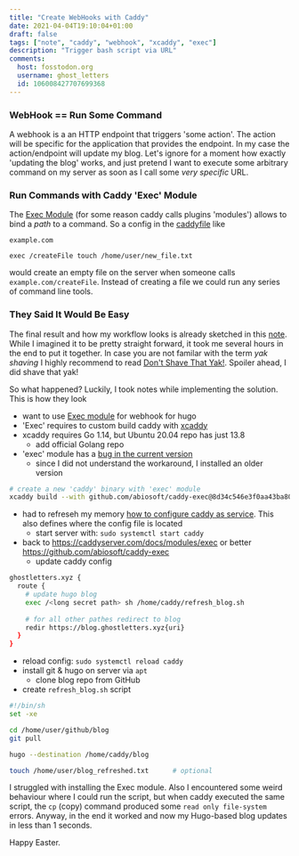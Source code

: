 ```yaml
---
title: "Create WebHooks with Caddy"
date: 2021-04-04T19:10:04+01:00
draft: false
tags: ["note", "caddy", "webhook", "xcaddy", "exec"]
description: "Trigger bash script via URL"
comments:
  host: fosstodon.org
  username: ghost_letters
  id: 106008427707699368
---
```


### WebHook == Run Some Command

A webhook is a an HTTP endpoint that triggers 'some action'. The action will be specific for the application that provides the endpoint. In my case the action/endpoint will update my blog. Let's ignore for a moment how exactly 'updating the blog' works, and just pretend I want to execute some arbitrary command on my server as soon as I call some *very specific* URL.

### Run Commands with Caddy 'Exec' Module

The [Exec Module](https://caddyserver.com/docs/modules/exec) (for some reason caddy calls plugins 'modules') allows to bind a *path* to a command. So a config in the [caddyfile](https://caddyserver.com/docs/quick-starts/caddyfile) like

```
example.com

exec /createFile touch /home/user/new_file.txt
```

would create an empty file on the server when someone calls `example.com/createFile`. Instead of creating a file we could run any series of command line tools.

### They Said It Would Be Easy

The final result and how my workflow looks is already sketched in this [note](https://blog.ghostletters.xyz/notes/2020/4/2/1510/). While I imagined it to be pretty straight forward, it took me several hours in the end to put it together. In case you are not familar with the term *yak shaving* I highly recommend to read [Don't Shave That Yak!](https://seths.blog/2005/03/dont_shave_that/). Spoiler ahead, I did shave that yak!

So what happened? Luckily, I took notes while implementing the solution. This is how they look

- want to use [Exec module](https://caddyserver.com/docs/modules/exec) for webhook for hugo
- 'Exec' requires to custom build caddy with [xcaddy](https://github.com/caddyserver/xcaddy)
- xcaddy requires Go 1.14, but Ubuntu 20.04 repo has just 13.8
  - add official Golang repo
- 'exec' module has a [bug in the current version](https://github.com/abiosoft/caddy-exec/issues/9)
  - since I did not understand the workaround, I installed an older version

```bash
# create a new 'caddy' binary with 'exec' module
xcaddy build --with github.com/abiosoft/caddy-exec@8d34c546e3f0aa43ba803955e7d5dd2bc7bb3780
```

- had to refreseh my memory [how to configure caddy as service](https://caddyserver.com/docs/install#linux-service). This also defines where the config file is located
  - start server with: `sudo systemctl start caddy`
- back to https://caddyserver.com/docs/modules/exec or better https://github.com/abiosoft/caddy-exec
  - update caddy config

```bash
ghostletters.xyz {
  route {
    # update hugo blog
    exec /<long secret path> sh /home/caddy/refresh_blog.sh
    
    # for all other pathes redirect to blog
    redir https://blog.ghostletters.xyz{uri}
  }
}
```

- reload config: `sudo systemctl reload caddy`
- install git & hugo on server via `apt`
  - clone blog repo from GitHub 
- create `refresh_blog.sh` script

```bash
#!/bin/sh
set -xe

cd /home/user/github/blog
git pull

hugo --destination /home/caddy/blog

touch /home/user/blog_refreshed.txt      # optional
```

I struggled with installing the Exec module. Also I encountered some weird behaviour where I could run the script, but when caddy executed the same script, the `cp` (copy) command produced some `read only file-system` errors. Anyway, in the end it worked and now my Hugo-based blog updates in less than 1 seconds.

Happy Easter.

